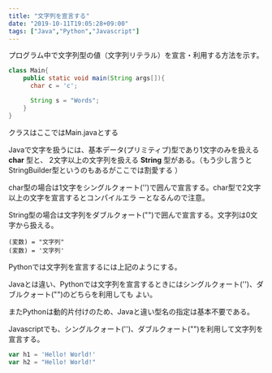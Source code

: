 ```yaml
---
title: "文字列を宣言する"
date: "2019-10-11T19:05:28+09:00"
tags: ["Java","Python","Javascript"]
---
```

  
プログラム中で文字列型の値（文字列リテラル）を宣言・利用する方法を示す。

<div class="note_content_by_programming_language" id="note_content_Java">

```java
class Main{
    public static void main(String args[]){
      char c = 'c';

      String s = "Words";
    }
}
```

クラスはここではMain.javaとする

Javaで文字を扱うには、基本データ(プリミティブ)型であり1文字のみを扱える **char** 型と、
2文字以上の文字列を扱える **String** 型がある。（もう少し言うとStringBuilder型というのもあるがここでは割愛する
）

char型の場合は1文字をシングルクォート('')で囲んで宣言する。char型で2文字以上の文字を宣言するとコンパイルエラ
ーとなるんので注意。

String型の場合は文字列をダブルクォート("")で囲んで宣言する。文字列は0文字から扱える。

</div>
<div class="note_content_by_programming_language" id="note_content_Python">


```
(変数) = "文字列"
(変数) = '文字列'
```

Pythonでは文字列を宣言するには上記のようにする。

Javaとは違い、Pythonでは文字列を宣言するときにはシングルクォート('')、ダブルクォート("")のどちらを利用しても
よい。

またPythonは動的片付けのため、Javaと違い型名の指定は基本不要である。

</div>
<div class="note_content_by_programming_language" id="note_content_Javascript">

Javascriptでも、シングルクォート('')、ダブルクォート("")を利用して文字列を宣言する。

```Javascript
var h1 = 'Hello! World!'
var h2 = "Hello! World!"
```

</div>

